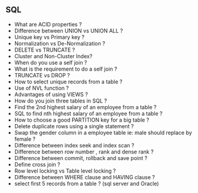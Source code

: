 ## SQL

- What are ACID properties ?
- Difference between UNION vs UNION ALL ?
- Unique key vs Primary key ?
- Normalization vs De-Normalization ?
- DELETE vs TRUNCATE ?
- Cluster and Non-Cluster Index?
- When do you use a self join ?
- What is the requirement to do a self join ?
- TRUNCATE vs DROP ?
- How to select unique records from a table ?
- Use of NVL function ?
- Advantages of using VIEWS ?
- How do you join three tables in SQL ?
- Find the 2nd highest salary of an employee from a table ?
- SQL to find nth highest salary of an employee from a table ?
- How to choose a good PARTITION key for a big table ?
- Delete duplicate rows using a single statement ?
- Swap the gender column in a employee table ie: male should replace by female ?
- Difference between index seek and index scan ?
- Difference between row number , rank and dense rank ?
- Difference between commit, rollback and save point ?
- Define cross join ?
- Row level locking vs Table level locking ?
- Difference between WHERE clause and HAVING clause ?
- select first 5 records from a table ? (sql server and Oracle)
